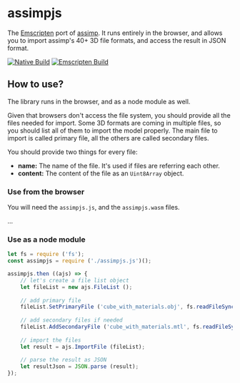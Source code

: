 # assimpjs

The [Emscripten](https://emscripten.org) port of [assimp](https://github.com/assimp/assimp). It runs entirely in the browser, and allows you to import assimp's 40+ 3D file formats, and access the result in JSON format.

[![Native Build](https://github.com/kovacsv/assimpjs/actions/workflows/native_build.yml/badge.svg)](https://github.com/kovacsv/assimpjs/actions/workflows/native_build.yml)
[![Emscripten Build](https://github.com/kovacsv/assimpjs/actions/workflows/emscripten_build.yml/badge.svg)](https://github.com/kovacsv/assimpjs/actions/workflows/emscripten_build.yml)

## How to use?

The library runs in the browser, and as a node module as well.

Given that browsers don't access the file system, you should provide all the files needed for import. Some 3D formats are coming in multiple files, so you should list all of them to import the model properly. The main file to import is called primary file, all the others are called secondary files.

You should provide two things for every file:
- **name:** The name of the file. It's used if files are referring each other.
- **content:** The content of the file as an `Uint8Array` object.

### Use from the browser

You will need the `assimpjs.js`, and the `assimpjs.wasm` files.

...

### Use as a node module

```js
let fs = require ('fs');
const assimpjs = require ('./assimpjs.js')();

assimpjs.then ((ajs) => {
    // let's create a file list object
    let fileList = new ajs.FileList ();
    
    // add primary file
    fileList.SetPrimaryFile ('cube_with_materials.obj', fs.readFileSync ('testfiles/cube_with_materials.obj'))
    
    // add secondary files if needed
    fileList.AddSecondaryFile ('cube_with_materials.mtl', fs.readFileSync ('testfiles/cube_with_materials.mtl'))
    
    // import the files
    let result = ajs.ImportFile (fileList);
    
    // parse the result as JSON
    let resultJson = JSON.parse (result);
});
```
